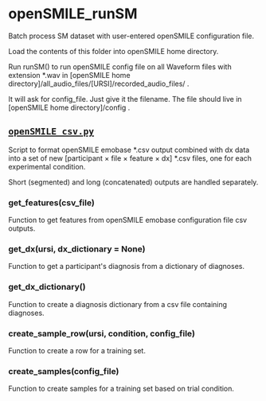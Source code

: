 # openSMILE_runSM
Batch process SM dataset with user-entered openSMILE configuration file.

Load the contents of this folder into openSMILE home directory.

Run runSM() to run openSMILE config file on all Waveform files with
extension *.wav in [openSMILE home directory]/all_audio_files/[URSI]/recorded_audio_files/ .

It will ask for config_file. Just give it the filename. The file should live in [openSMILE home directory]/config .

## [`openSMILE_csv.py`](https://github.com/shnizzedy/SM_openSMILE/blob/master/openSMILE_csv.py)
Script to format openSMILE emobase *.csv output combined with dx data into a
set of new [participant × file × feature × dx] *.csv files, one for each
experimental condition.

Short (segmented) and long (concatenated) outputs are handled separately.

### get_features(csv_file)
Function to get features from openSMILE emobase configuration file csv outputs.

### get_dx(ursi, dx_dictionary = None)
Function to get a participant's diagnosis from a dictionary of diagnoses.

### get_dx_dictionary()
Function to create a diagnosis dictionary from a csv file containing diagnoses.

### create_sample_row(ursi, condition, config_file)
Function to create a row for a training set.

### create_samples(config_file)
Function to create samples for a training set based on trial condition.